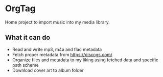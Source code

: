 # OrgTag

Home project to import music into my media library.

## What it can do

- Read and write mp3, m4a and flac metadata
- Fetch proper metadata from https://discogs.com/
- Organize files and metadata to my liking using fetched data and specific path scheme
- Download cover art to album folder
